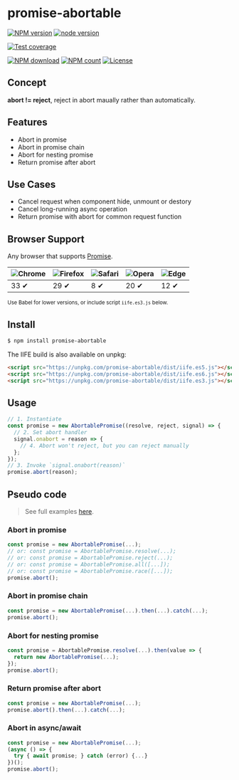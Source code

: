 # promise-abortable

[![NPM version](https://img.shields.io/npm/v/promise-abortable.svg?style=flat-square)](https://npmjs.org/package/promise-abortable)
[![node version](https://img.shields.io/badge/node.js-%3E=_0.12-green.svg?style=flat-square)](http://nodejs.org/download/)
<!-- [![build status](https://img.shields.io/travis/avwo/promise-abortable.svg?style=flat-square)](https://travis-ci.org/avwo/promise-abortable) -->
[![Test coverage](https://codecov.io/gh/avwo/promise-abortable/branch/master/graph/badge.svg?style=flat-square)](https://codecov.io/gh/avwo/promise-abortable)
<!-- [![Install size](https://packagephobia.now.sh/badge?p=promise-abortable)](https://packagephobia.now.sh/result?p=promise-abortable) -->
[![NPM download](https://img.shields.io/npm/dm/promise-abortable.svg?style=flat-square)](https://npmjs.org/package/promise-abortable)
[![NPM count](https://img.shields.io/npm/dt/promise-abortable.svg?style=flat-square)](https://www.npmjs.com/package/promise-abortable)
[![License](https://img.shields.io/npm/l/promise-abortable.svg?style=flat-square)](https://www.npmjs.com/package/promise-abortable)



## Concept

**abort != reject**, reject in abort maually rather than automatically.



## Features

- Abort in promise
- Abort in promise chain
- Abort for nesting promise
- Return promise after abort



## Use Cases
- Cancel request when component hide, unmount or destory
- Cancel long-running async operation
- Return promise with abort for common request function



## Browser Support

Any browser that supports <a href="http://caniuse.com/#feat=promises" target="_blank">Promise</a>.

![Chrome](https://raw.github.com/alrra/browser-logos/master/src/chrome/chrome_48x48.png) | ![Firefox](https://raw.github.com/alrra/browser-logos/master/src/firefox/firefox_48x48.png) | ![Safari](https://raw.github.com/alrra/browser-logos/master/src/safari/safari_48x48.png) | ![Opera](https://raw.github.com/alrra/browser-logos/master/src/opera/opera_48x48.png) | ![Edge](https://raw.github.com/alrra/browser-logos/master/src/edge/edge_48x48.png) |
--- | --- | --- | --- | --- |
33 ✔ | 29 ✔ | 8 ✔ | 20 ✔ | 12 ✔ |

<small>Use <a herf="https://babeljs.io/" target="_blank">Babel</a> for lower versions, or include script `iife.es3.js` below.</small>



## Install

```bash
$ npm install promise-abortable
```

The IIFE build is also available on unpkg:

```html
<script src="https://unpkg.com/promise-abortable/dist/iife.es5.js"></script> <!-- 1KB, recommend -->
<script src="https://unpkg.com/promise-abortable/dist/iife.es6.js"></script> <!-- 1KB -->
<script src="https://unpkg.com/promise-abortable/dist/iife.es3.js"></script> <!-- 16KB -->
```



## Usage

```javascript
// 1. Instantiate
const promise = new AbortablePromise((resolve, reject, signal) => {
  // 2. Set abort handler
  signal.onabort = reason => {
    // 4. Abort won't reject, but you can reject manually
  };
});
// 3. Invoke `signal.onabort(reason)`
promise.abort(reason);
```



## Pseudo code
> See full examples <a href="./examples.md" target="\_blank">here</a>.

### Abort in promise

```javascript
const promise = new AbortablePromise(...);
// or: const promise = AbortablePromise.resolve(...);
// or: const promise = AbortablePromise.reject(...);
// or: const promise = AbortablePromise.all([...]);
// or: const promise = AbortablePromise.race([...]);
promise.abort();
```


### Abort in promise chain

```javascript
const promise = new AbortablePromise(...).then(...).catch(...);
promise.abort();
```


### Abort for nesting promise

```javascript
const promise = AbortablePromise.resolve(...).then(value => {
  return new AbortablePromise(...);
});
promise.abort();
```


### Return promise after abort

```javascript
const promise = new AbortablePromise(...);
promise.abort().then(...).catch(...);
```


### Abort in async/await

```javascript
const promise = new AbortablePromise(...);
(async () => {
  try { await promise; } catch (error) {...}
})();
promise.abort();
```
